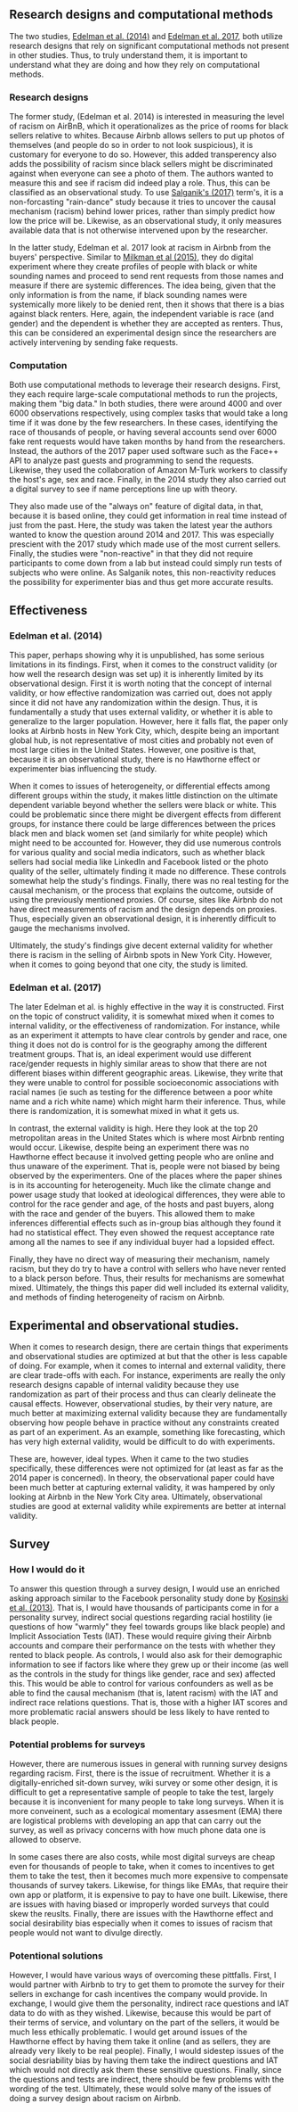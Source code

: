 Research designs and computational methods
------------------------------------------

The two studies, [Edelman et al.
(2014)](https://github.com/UC-MACSS/persp-analysis/blob/master/assignments/final-exam/articles/digital-discrimination-airbnb-2014.pdf)
and [Edelman et al.
2017](https://github.com/UC-MACSS/persp-analysis/blob/master/assignments/final-exam/articles/digital-discrimination-airbnb-2017.pdf),
both utilize research designs that rely on significant computational
methods not present in other studies. Thus, to truly understand them, it
is important to understand what they are doing and how they rely on
computational methods.

### Research designs

The former study, (Edelman et al. 2014) is interested in measuring the
level of racism on AirBnB, which it operationalizes as the price of
rooms for black sellers relative to whites. Because Airbnb allows
sellers to put up photos of themselves (and people do so in order to not
look suspicious), it is customary for everyone to do so. However, this
added transperency also adds the possibility of racism since black
sellers might be discriminated against when everyone can see a photo of
them. The authors wanted to measure this and see if racism did indeed
play a role. Thus, this can be classified as an observational study. To
use [Salganik's
(2017)](http://www.bitbybitbook.com/en/observing-behavior/designs/forecasting/)
term's, it is a non-forcasting "rain-dance" study because it tries to
uncover the causal mechanism (racism) behind lower prices, rather than
simply predict how low the price will be. Likewise, as an observational
study, it only measures available data that is not otherwise intervened
upon by the researcher.

In the latter study, Edelman et al. 2017 look at racism in Airbnb from
the buyers' perspective. Similar to [Milkman et al
(2015)](http://web.a.ebscohost.com.proxy.uchicago.edu/ehost/detail/detail?vid=0&sid=f913e5bc-1acc-41ff-ba06-3c614b8e0a2f%40sessionmgr4008&bdata=JnNpdGU9ZWhvc3QtbGl2ZSZzY29wZT1zaXRl#AN=2015-15680-001&db=pdh),
they do digital experiment where they create profiles of people with
black or white sounding names and proceed to send rent requests from
those names and measure if there are systemic differences. The idea
being, given that the only information is from the name, if black
sounding names were systemically more likely to be denied rent, then it
shows that there is a bias against black renters. Here, again, the
independent variable is race (and gender) and the dependent is whether
they are accepted as renters. Thus, this can be considered an
experimental design since the researchers are actively intervening by
sending fake requests.

### Computation

Both use computational methods to leverage their research designs.
First, they each require large-scale computational methods to run the
projects, making them "big data." In both studies, there were around
4000 and over 6000 observations respectively, using complex tasks that
would take a long time if it was done by the few researchers. In these
cases, identifying the race of thousands of people, or having several
accounts send over 6000 fake rent requests would have taken months by
hand from the researchers. Instead, the authors of the 2017 paper used
software such as the Face++ API to analyze past guests and programming
to send the requests. Likewise, they used the collaboration of Amazon
M-Turk workers to classify the host's age, sex and race. Finally, in the
2014 study they also carried out a digital survey to see if name
perceptions line up with theory.

They also made use of the "always on" feature of digital data, in that,
because it is based online, they could get information in real time
instead of just from the past. Here, the study was taken the latest year
the authors wanted to know the question around 2014 and 2017. This was
especially prescient with the 2017 study which made use of the most
current sellers. Finally, the studies were "non-reactive" in that they
did not require participants to come down from a lab but instead could
simply run tests of subjects who were online. As Salganik notes, this
non-reactivity reduces the possibility for experimenter bias and thus
get more accurate results.

Effectiveness
-------------

### Edelman et al. (2014)

This paper, perhaps showing why it is unpublished, has some serious
limitations in its findings. First, when it comes to the construct
validity (or how well the research design was set up) it is inherently
limited by its observational design. First it is worth noting that the
concept of internal validity, or how effective randomization was carried
out, does not apply since it did not have any randomization within the
design. Thus, it is fundamentally a study that uses external validity,
or whether it is able to generalize to the larger population. However,
here it falls flat, the paper only looks at Airbnb hosts in New York
City, which, despite being an important global hub, is not
representative of most cities and probably not even of most large cities
in the United States. However, one positive is that, because it is an
observational study, there is no Hawthorne effect or experimenter bias
influencing the study.

When it comes to issues of heterogeneity, or differential effects among
different groups within the study, it makes little distinction on the
ultimate dependent variable beyond whether the sellers were black or
white. This could be problematic since there might be divergent effects
from different groups, for instance there could be large differences
between the prices black men and black women set (and similarly for
white people) which might need to be accounted for. However, they did
use numerous controls for various quality and social media indicators,
such as whether black sellers had social media like LinkedIn and
Facebook listed or the photo quality of the seller, ultimately finding
it made no difference. These controls somewhat help the study's
findings. Finally, there was no real testing for the causal mechanism,
or the process that explains the outcome, outside of using the
previously mentioned proxies. Of course, sites like Airbnb do not have
direct measurements of racism and the design depends on proxies. Thus,
especially given an observational design, it is inherently difficult to
gauge the mechanisms involved.

Ultimately, the study's findings give decent external validity for
whether there is racism in the selling of Airbnb spots in New York City.
However, when it comes to going beyond that one city, the study is
limited.

### Edelman et al. (2017)

The later Edelman et al. is highly effective in the way it is
constructed. First on the topic of construct validity, it is somewhat
mixed when it comes to internal validity, or the effectiveness of
randomization. For instance, while as an experiment it attempts to have
clear controls by gender and race, one thing it does not do is control
for is the geography among the different treatment groups. That is, an
ideal experiment would use different race/gender requests in highly
similar areas to show that there are not different biases within
different geographic areas. Likewise, they write that they were unable
to control for possible socioeconomic associations with racial names (ie
such as testing for the difference between a poor white name and a rich
white name) which might harm their inference. Thus, while there is
randomization, it is somewhat mixed in what it gets us.

In contrast, the external validity is high. Here they look at the top 20
metropolitan areas in the United States which is where most Airbnb
renting would occur. Likewise, despite being an experiment there was no
Hawthorne effect because it involved getting people who are online and
thus unaware of the experiment. That is, people were not biased by being
observed by the experimenters. One of the places where the paper shines
is in its accounting for heterogeneity. Much like the climate change and
power usage study that looked at ideological differences, they were able
to control for the race gender and age, of the hosts and past buyers,
along with the race and gender of the buyers. This allowed them to make
inferences differential effects such as in-group bias although they
found it had no statistical effect. They even showed the request
acceptance rate among all the names to see if any individual buyer had a
lopsided effect.

Finally, they have no direct way of measuring their mechanism, namely
racism, but they do try to have a control with sellers who have never
rented to a black person before. Thus, their results for mechanisms are
somewhat mixed. Ultimately, the things this paper did well included its
external validity, and methods of finding heterogeneity of racism on
Airbnb.

Experimental and observational studies.
---------------------------------------

When it comes to research design, there are certain things that
experiments and observational studies are optimized at but that the
other is less capable of doing. For example, when it comes to internal
and external validity, there are clear trade-offs with each. For
instance, experiments are really the only research designs capable of
internal validity because they use randomization as part of their
process and thus can clearly delineate the causal effects. However,
observational studies, by their very nature, are much better at
maximizing external validity because they are fundamentally observing
how people behave in practice without any constraints created as part of
an experiment. As an example, something like forecasting, which has very
high external validity, would be difficult to do with experiments.

These are, however, ideal types. When it came to the two studies
specifically, these differences were not optimized for (at least as far
as the 2014 paper is concerned). In theory, the observational paper
could have been much better at capturing external validity, it was
hampered by only looking at Airbnb in the New York City area.
Ultimately, observational studies are good at external validity while
expirements are better at internal validity.

Survey
------

### How I would do it

To answer this question through a survey design, I would use an enriched
asking approach similar to the Facebook personality study done by
[Kosinski et al. (2013)](http://www.pnas.org/content/110/15/5802.full).
That is, I would have thousands of participants come in for a
personality survey, indirect social questions regarding racial hostility
(ie questions of how "warmly" they feel towards groups like black
people) and Implicit Association Tests (IAT). These would require giving
their Airbnb accounts and compare their performance on the tests with
whether they rented to black people. As controls, I would also ask for
their demographic information to see if factors like where they grew up
or their income (as well as the controls in the study for things like
gender, race and sex) affected this. This would be able to control for
various confounders as well as be able to find the causal mechanism
(that is, latent racism) with the IAT and indirect race relations
questions. That is, those with a higher IAT scores and more problematic
racial answers should be less likely to have rented to black people.

### Potential problems for surveys

However, there are numerous issues in general with running survey
designs regarding racism. First, there is the issue of recruitment.
Whether it is a digitally-enriched sit-down survey, wiki survey or some
other design, it is difficult to get a representative sample of people
to take the test, largely because it is inconvenient for many people to
take long surveys. When it is more conveinent, such as a ecological
momentary assesment (EMA) there are logistical problems with developing
an app that can carry out the survey, as well as privacy concerns with
how much phone data one is allowed to observe.

In some cases there are also costs, while most digital surveys are cheap
even for thousands of people to take, when it comes to incentives to get
them to take the test, then it becomes much more expensive to compensate
thousands of survey takers. Likewise, for things like EMAs, that require
their own app or platform, it is expensive to pay to have one built.
Likewise, there are issues with having biased or improperly worded
surveys that could skew the reuslts. Finally, there are issues with the
Hawthorne effect and social desirability bias especially when it comes
to issues of racism that people would not want to divulge directly.

### Potentional solutions

However, I would have various ways of overcoming these pittfalls. First,
I would partner with Airbnb to try to get them to promote the survey for
their sellers in exchange for cash incentives the company would provide.
In exchange, I would give them the personality, indirect race questions
and IAT data to do with as they wished. Likewise, because this would be
part of their terms of service, and voluntary on the part of the
sellers, it would be much less ethically problematic. I would get around
issues of the Hawthorne effect by having them take it online (and as
sellers, they are already very likely to be real people). Finally, I
would sidestep issues of the social desriability bias by having them
take the indirect questions and IAT which would not directly ask them
these sensitive questions. Finally, since the questions and tests are
indirect, there should be few problems with the wording of the test.
Ultimately, these would solve many of the issues of doing a survey
design about racism on Airbnb.
